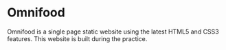 # Omnifood
Omnifood is a single page static website using the latest HTML5 and CSS3 features. This website is built during the practice.
